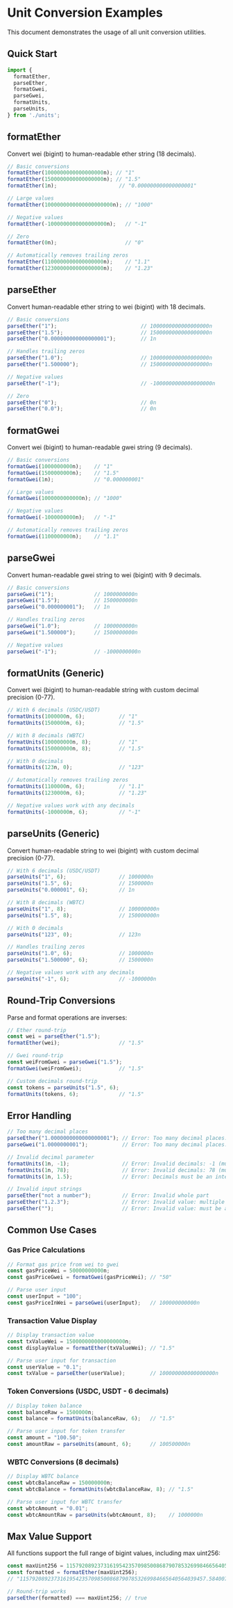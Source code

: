# Unit Conversion Examples

This document demonstrates the usage of all unit conversion utilities.

## Quick Start

```typescript
import {
  formatEther,
  parseEther,
  formatGwei,
  parseGwei,
  formatUnits,
  parseUnits,
} from './units';
```

## formatEther

Convert wei (bigint) to human-readable ether string (18 decimals).

```typescript
// Basic conversions
formatEther(1000000000000000000n); // "1"
formatEther(1500000000000000000n); // "1.5"
formatEther(1n);                    // "0.000000000000000001"

// Large values
formatEther(1000000000000000000000n); // "1000"

// Negative values
formatEther(-1000000000000000000n);   // "-1"

// Zero
formatEther(0n);                      // "0"

// Automatically removes trailing zeros
formatEther(1100000000000000000n);    // "1.1"
formatEther(1230000000000000000n);    // "1.23"
```

## parseEther

Convert human-readable ether string to wei (bigint) with 18 decimals.

```typescript
// Basic conversions
parseEther("1");                           // 1000000000000000000n
parseEther("1.5");                         // 1500000000000000000n
parseEther("0.000000000000000001");        // 1n

// Handles trailing zeros
parseEther("1.0");                         // 1000000000000000000n
parseEther("1.500000");                    // 1500000000000000000n

// Negative values
parseEther("-1");                          // -1000000000000000000n

// Zero
parseEther("0");                           // 0n
parseEther("0.0");                         // 0n
```

## formatGwei

Convert wei (bigint) to human-readable gwei string (9 decimals).

```typescript
// Basic conversions
formatGwei(1000000000n);    // "1"
formatGwei(1500000000n);    // "1.5"
formatGwei(1n);             // "0.000000001"

// Large values
formatGwei(1000000000000n); // "1000"

// Negative values
formatGwei(-1000000000n);   // "-1"

// Automatically removes trailing zeros
formatGwei(1100000000n);    // "1.1"
```

## parseGwei

Convert human-readable gwei string to wei (bigint) with 9 decimals.

```typescript
// Basic conversions
parseGwei("1");             // 1000000000n
parseGwei("1.5");           // 1500000000n
parseGwei("0.000000001");   // 1n

// Handles trailing zeros
parseGwei("1.0");           // 1000000000n
parseGwei("1.500000");      // 1500000000n

// Negative values
parseGwei("-1");            // -1000000000n
```

## formatUnits (Generic)

Convert wei (bigint) to human-readable string with custom decimal precision (0-77).

```typescript
// With 6 decimals (USDC/USDT)
formatUnits(1000000n, 6);           // "1"
formatUnits(1500000n, 6);           // "1.5"

// With 8 decimals (WBTC)
formatUnits(100000000n, 8);         // "1"
formatUnits(150000000n, 8);         // "1.5"

// With 0 decimals
formatUnits(123n, 0);               // "123"

// Automatically removes trailing zeros
formatUnits(1100000n, 6);           // "1.1"
formatUnits(1230000n, 6);           // "1.23"

// Negative values work with any decimals
formatUnits(-1000000n, 6);          // "-1"
```

## parseUnits (Generic)

Convert human-readable string to wei (bigint) with custom decimal precision (0-77).

```typescript
// With 6 decimals (USDC/USDT)
parseUnits("1", 6);                 // 1000000n
parseUnits("1.5", 6);               // 1500000n
parseUnits("0.000001", 6);          // 1n

// With 8 decimals (WBTC)
parseUnits("1", 8);                 // 100000000n
parseUnits("1.5", 8);               // 150000000n

// With 0 decimals
parseUnits("123", 0);               // 123n

// Handles trailing zeros
parseUnits("1.0", 6);               // 1000000n
parseUnits("1.500000", 6);          // 1500000n

// Negative values work with any decimals
parseUnits("-1", 6);                // -1000000n
```

## Round-Trip Conversions

Parse and format operations are inverses:

```typescript
// Ether round-trip
const wei = parseEther("1.5");
formatEther(wei);                   // "1.5"

// Gwei round-trip
const weiFromGwei = parseGwei("1.5");
formatGwei(weiFromGwei);            // "1.5"

// Custom decimals round-trip
const tokens = parseUnits("1.5", 6);
formatUnits(tokens, 6);             // "1.5"
```

## Error Handling

```typescript
// Too many decimal places
parseEther("1.0000000000000000001"); // Error: Too many decimal places: 19 (max 18)
parseGwei("1.0000000001");           // Error: Too many decimal places: 10 (max 9)

// Invalid decimal parameter
formatUnits(1n, -1);                 // Error: Invalid decimals: -1 (must be 0-77)
formatUnits(1n, 78);                 // Error: Invalid decimals: 78 (must be 0-77)
formatUnits(1n, 1.5);                // Error: Decimals must be an integer: 1.5

// Invalid input strings
parseEther("not a number");          // Error: Invalid whole part
parseEther("1.2.3");                 // Error: Invalid value: multiple decimal points
parseEther("");                      // Error: Invalid value: must be a non-empty string
```

## Common Use Cases

### Gas Price Calculations

```typescript
// Format gas price from wei to gwei
const gasPriceWei = 50000000000n;
const gasPriceGwei = formatGwei(gasPriceWei); // "50"

// Parse user input
const userInput = "100";
const gasPriceInWei = parseGwei(userInput);   // 100000000000n
```

### Transaction Value Display

```typescript
// Display transaction value
const txValueWei = 1500000000000000000n;
const displayValue = formatEther(txValueWei); // "1.5"

// Parse user input for transaction
const userValue = "0.1";
const txValue = parseEther(userValue);        // 100000000000000000n
```

### Token Conversions (USDC, USDT - 6 decimals)

```typescript
// Display token balance
const balanceRaw = 1500000n;
const balance = formatUnits(balanceRaw, 6);   // "1.5"

// Parse user input for token transfer
const amount = "100.50";
const amountRaw = parseUnits(amount, 6);      // 100500000n
```

### WBTC Conversions (8 decimals)

```typescript
// Display WBTC balance
const wbtcBalanceRaw = 150000000n;
const wbtcBalance = formatUnits(wbtcBalanceRaw, 8); // "1.5"

// Parse user input for WBTC transfer
const wbtcAmount = "0.01";
const wbtcAmountRaw = parseUnits(wbtcAmount, 8);    // 1000000n
```

## Max Value Support

All functions support the full range of bigint values, including max uint256:

```typescript
const maxUint256 = 115792089237316195423570985008687907853269984665640564039457584007913129639935n;
const formatted = formatEther(maxUint256);
// "115792089237316195423570985008687907853269984665640564039457.584007913129639935"

// Round-trip works
parseEther(formatted) === maxUint256; // true
```
